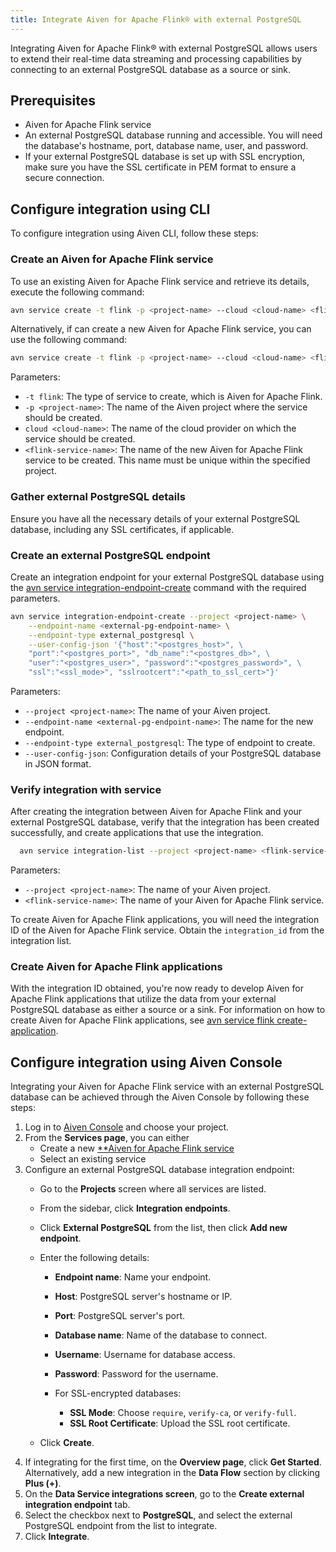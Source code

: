 ```yaml
---
title: Integrate Aiven for Apache Flink® with external PostgreSQL
---
```


Integrating Aiven for Apache Flink® with external PostgreSQL allows users to extend their real-time data streaming and processing capabilities by connecting to an external PostgreSQL database as a source or sink.

## Prerequisites

- Aiven for Apache Flink service
- An external PostgreSQL database running and accessible. You will need the database's
  hostname, port, database name, user, and password.
- If your external PostgreSQL database is set up with SSL encryption, make sure you have
  the SSL certificate in PEM format to ensure a secure connection.

## Configure integration using CLI​

To configure integration using Aiven CLI, follow these steps:

### Create an Aiven for Apache Flink service

To use an existing Aiven for Apache Flink service and retrieve its details,
execute the following command:

```bash
avn service create -t flink -p <project-name> --cloud <cloud-name> <flink-service-name>
```

Alternatively, if can create a new Aiven for Apache Flink service,
you can use the following command:

```bash
avn service create -t flink -p <project-name> --cloud <cloud-name> <flink-service-name>
```

Parameters:

- `-t flink`: The type of service to create, which is Aiven for Apache
  Flink.
- `-p <project-name>`: The name of the Aiven project where the service
  should be created.
- `cloud <cloud-name>`: The name of the cloud provider on which the
  service should be created.
- `<flink-service-name>`: The name of the new Aiven for Apache Flink
  service to be created. This name must be unique within the specified
  project.

### Gather external PostgreSQL details

Ensure you have all the necessary details of your external PostgreSQL database,
including any SSL certificates, if applicable.

### Create an external PostgreSQL endpoint

Create an integration endpoint for your external PostgreSQL database using the
[avn service integration-endpoint-create](/docs/tools/cli/service/integration#avn_service_integration_endpoint_create)
command with the required parameters.

```bash
avn service integration-endpoint-create --project <project-name> \
    --endpoint-name <external-pg-endpoint-name> \
    --endpoint-type external_postgresql \
    --user-config-json '{"host":"<postgres_host>", \
    "port":"<postgres_port>", "db_name":"<postgres_db>", \
    "user":"<postgres_user>", "password":"<postgres_password>", \
    "ssl":"<ssl_mode>", "sslrootcert":"<path_to_ssl_cert>"}'
```

Parameters:

- `--project <project-name>`: The name of your Aiven project.
- `--endpoint-name <external-pg-endpoint-name>`: The name for the new endpoint.
- `--endpoint-type external_postgresql`: The type of endpoint to create.
- `--user-config-json`: Configuration details of your PostgreSQL database in JSON format.

### Verify integration with service

After creating the integration between Aiven for Apache Flink and your external
PostgreSQL database, verify that the
integration has been created successfully, and create applications that
use the integration.

```bash
  avn service integration-list --project <project-name> <flink-service-name>
```

Parameters:
- `--project <project-name>`: The name of your Aiven project.
- `<flink-service-name>`: The name of your Aiven for Apache Flink service.

To create Aiven for Apache Flink applications, you will need the
integration ID of the Aiven for Apache Flink service. Obtain the
`integration_id` from the integration list.

### Create Aiven for Apache Flink applications

With the integration ID obtained, you're now ready to develop Aiven for Apache Flink
applications that utilize the data from your external PostgreSQL database
as either a source or a sink.
For information on how to create Aiven for Apache Flink applications, see
[avn service flink create-application](/docs/tools/cli/service/flink#avn%20service%20flink%20create-application).

## Configure integration using Aiven Console

Integrating your Aiven for Apache Flink service with an external PostgreSQL
database can be achieved through the Aiven Console by following these steps:

1. Log in to [Aiven Console](https://console.aiven.io/) and choose your project.
1. From the **Services page**, you can either
   - Create a new [**Aiven for Apache Flink service](/docs/platform/howto/create_new_service)
   - Select an existing service
1. Configure an external PostgreSQL database integration endpoint:
   - Go to the **Projects** screen where all services are listed.
   - From the sidebar, click **Integration endpoints**.
   - Click **External PostgreSQL** from the list, then click **Add new endpoint**.
   - Enter the following details:

     - **Endpoint name**: Name your endpoint.
     - **Host**: PostgreSQL server's hostname or IP.
     - **Port**: PostgreSQL server's port.
     - **Database name**: Name of the database to connect.
     - **Username**: Username for database access.
     - **Password**: Password for the username.
     - For SSL-encrypted databases:

       - **SSL Mode**: Choose `require`, `verify-ca`, or `verify-full`.
       - **SSL Root Certificate**: Upload the SSL root certificate.
   - Click **Create**.
1. If integrating for the first time, on the **Overview page**, click **Get Started**.
   Alternatively, add a new integration in the **Data Flow** section by clicking **Plus (+)**.
1. On the **Data Service integrations screen**, go to the **Create external integration endpoint**
   tab.
1. Select the checkbox next to **PostgreSQL**, and select the external PostgreSQL
   endpoint from the list to integrate.
1. Click **Integrate**.
